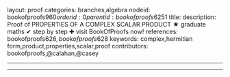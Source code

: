 layout: proof
categories: branches,algebra
nodeid: bookofproofs$960
orderid: 0
parentid: bookofproofs$6251
title: 
description:  Proof of PROPERTIES OF A COMPLEX SCALAR PRODUCT &#9733; graduate maths &#10004; step by step &#10010; visit BookOfProofs now!
references: bookofproofs$626,bookofproofs$628
keywords: complex,hermitian form,product,properties,scalar,proof
contributors: bookofproofs,@calahan,@casey

---


---
